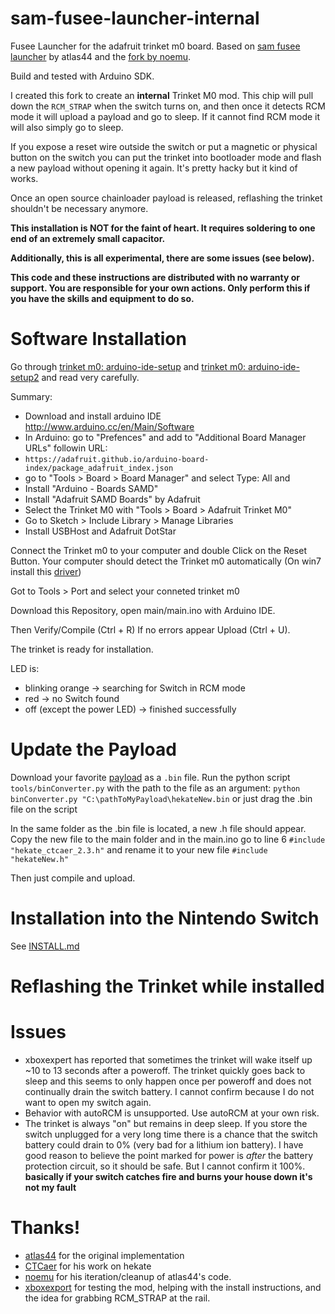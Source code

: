 

# sam-fusee-launcher-internal

Fusee Launcher for the adafruit trinket m0 board. Based on [sam fusee launcher](https://github.com/atlas44/sam-fusee-launcher) by atlas44 and the [fork by noemu](https://github.com/noemu/sam-fusee-launcher).

Build and tested with Arduino SDK.

I created this fork to create an **internal** Trinket M0 mod. This chip will
pull down the `RCM_STRAP` when the switch turns on, and then once it detects
RCM mode it will upload a payload and go to sleep. If it cannot find RCM mode
it will also simply go to sleep.

If you expose a reset wire outside the switch or put a magnetic or physical
button on the switch you can put the trinket into bootloader mode and flash a
new payload without opening it again. It's pretty hacky but it kind of works.

Once an open source chainloader payload is released, reflashing the trinket
shouldn't be necessary anymore.

**This installation is NOT for the faint of heart. It requires soldering to one
end of an extremely small capacitor.**

**Additionally, this is all experimental, there are some issues (see below).**

**This code and these instructions are distributed with no warranty or support.
You are responsible for your own actions. Only perform this if you have the
skills and equipment to do so.**

# Software Installation

Go through [trinket m0: arduino-ide-setup](https://learn.adafruit.com/adafruit-trinket-m0-circuitpython-arduino/arduino-ide-setup) and [trinket m0: arduino-ide-setup2](https://learn.adafruit.com/adafruit-trinket-m0-circuitpython-arduino/using-with-arduino-ide) and read very carefully.

Summary:
* Download and install arduino IDE http://www.arduino.cc/en/Main/Software
* In Arduino: go to "Prefences" and add to "Additional Board Manager URLs" followin URL:
*  `https://adafruit.github.io/arduino-board-index/package_adafruit_index.json`
* go to "Tools > Board > Board Manager" and select Type: All and
* Install "Arduino - Boards SAMD"
* Install "Adafruit SAMD Boards" by Adafruit
* Select the Trinket M0 with "Tools > Board > Adafruit Trinket M0"
* Go to Sketch > Include Library > Manage Libraries
* Install USBHost and Adafruit DotStar

Connect the Trinket m0 to your computer and double Click on the Reset Button.
Your computer should detect the Trinket m0 automatically (On win7 install this [driver](https://github.com/adafruit/Adafruit_Windows_Drivers/releases/download/2.2.0/adafruit_drivers_2.2.0.0.exe))

Got to Tools > Port and select your conneted trinket m0

Download this Repository, open main/main.ino with Arduino IDE.

Then Verify/Compile (Ctrl + R)
If no errors appear
Upload (Ctrl + U).

The trinket is ready for installation.

LED is:
* blinking orange -> searching for Switch in RCM mode
* red -> no Switch found
* off (except the power LED) -> finished successfully

# Update the Payload
Download your favorite [payload](https://github.com/CTCaer/hekate/releases) as a `.bin` file.
Run the python script `tools/binConverter.py` with the path to the file as an argument:
`python binConverter.py "C:\pathToMyPayload\hekateNew.bin` or just drag the .bin file on the script

In the same folder as the .bin file is located, a new .h file should appear. Copy the new file to the main folder and in the main.ino go to line 6 `#include "hekate_ctcaer_2.3.h"` and rename it to your new file `#include "hekateNew.h"`

Then just compile and upload.

# Installation into the Nintendo Switch

See [INSTALL.md](INSTALL.md)

# Reflashing the Trinket while installed

# Issues

* xboxexpert has reported that sometimes the trinket will wake itself up ~10 to
  13 seconds after a poweroff. The trinket quickly goes back to sleep and this
seems to only happen once per poweroff and does not continually drain the
switch battery. I cannot confirm because I do not want to open my switch again.
* Behavior with autoRCM is unsupported. Use autoRCM at your own risk.
* The trinket is always "on" but remains in deep sleep. If you store the switch
  unplugged for a very long time there is a chance that the switch battery
could drain to 0% (very bad for a lithium ion battery). I have good reason to
believe the point marked for power is *after* the battery protection circuit,
so it should be safe. But I cannot confirm it 100%. **basically if your switch
catches fire and burns your house down it's not my fault**

# Thanks!

* [atlas44](https://github.com/atlas44/sam-fusee-launcher) for the original
  implementation
* [CTCaer](https://github.com/CTCaer/hekate) for his work on hekate
* [noemu](https://github.com/noemu/sam-fusee-launcher) for his
  iteration/cleanup of atlas44's code.
* [xboxexport](https://www.youtube.com/user/xboxexpert) for testing the mod,
  helping with the install instructions, and the idea for grabbing RCM_STRAP at
the rail.



